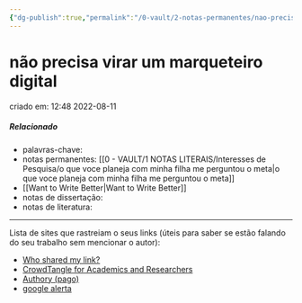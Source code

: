 ```yaml
---
{"dg-publish":true,"permalink":"/0-vault/2-notas-permanentes/nao-precisa-virar-um-marqueteiro-digital/","title":"não precisa virar um marqueteiro digital","tags":["permanente"],"dgHomeLink":true,"dgShowLocalGraph":true,"dgShowFileTree":true,"dgEnableSearch":true,"noteIcon":""}
---
```


# não precisa virar um marqueteiro digital
criado em: 12:48 2022-08-11

##### Relacionado
- palavras-chave: 
- notas permanentes: [[0 - VAULT/1 NOTAS LITERAIS/Interesses de Pesquisa/o que voce planeja com minha filha me perguntou o meta\|o que voce planeja com minha filha me perguntou o meta]]
- [[Want to Write Better\|Want to Write Better]]
- notas de dissertação:
- notas de literatura: 

---

Lista de sites que rastreiam o seus links (úteis para saber se estão falando do seu trabalho sem mencionar o autor):

- [Who shared my link?](https://muckrack.com/whoshared/)
- [CrowdTangle for Academics and Researchers](https://help.crowdtangle.com/en/articles/4302208-crowdtangle-for-academics-and-researchers)
- [Authory (pago)](https://authory.com/)
- [google alerta](https://www.google.com.br/alerts)


